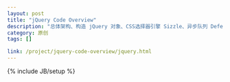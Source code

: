 ```yaml
---
layout: post
title: "jQuery Code Overview"
description: "总体架构、构造 jQuery 对象、CSS选择器引擎 Sizzle、异步队列 Deferred、数据缓存 Data、队列 Queue、浏览器测试 Support、属性操作 Attributes、事件处理 Event、DOM遍历 Traversing、DOM操作 Manipulation、CSS操作 CSS、异步请求 AJAX、动画 Effects、联系我"
category: 原创
tags: []

link: /project/jquery-code-overview/jquery.html
---
```

{% include JB/setup %}

